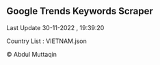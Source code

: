 

## Google Trends Keywords Scraper 
 
Last Update 30-11-2022 , 19:39:20

Country List :
VIETNAM.json



© Abdul Muttaqin 
